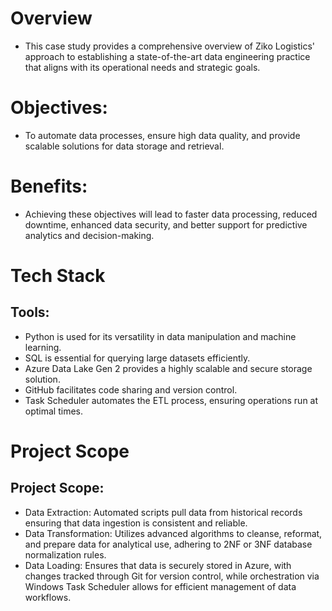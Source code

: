# Overview
- This case study provides a comprehensive overview of Ziko Logistics' approach to establishing a state-of-the-art data engineering practice that aligns with its operational needs and strategic goals.

# Objectives:
- To automate data processes, ensure high data quality, and provide scalable solutions for data storage and retrieval.
  
# Benefits:
- Achieving these objectives will lead to faster data processing, reduced downtime, enhanced data security, and better support for predictive analytics and decision-making.


# Tech Stack
## Tools:
- Python is used for its versatility in data manipulation and machine learning.
- SQL is essential for querying large datasets efficiently.
- Azure Data Lake Gen 2 provides a highly scalable and secure storage solution.
- GitHub facilitates code sharing and version control.
- Task Scheduler automates the ETL process, ensuring operations run at optimal times.

# Project Scope
## Project Scope:
- Data Extraction: Automated scripts pull data from historical records ensuring that data ingestion is consistent and reliable.
- Data Transformation: Utilizes advanced algorithms to cleanse, reformat, and prepare data for analytical use, adhering to 2NF or 3NF database normalization rules.
- Data Loading: Ensures that data is securely stored in Azure, with changes tracked through Git for version control, while orchestration via Windows Task Scheduler allows 
  for efficient management of data workflows.

